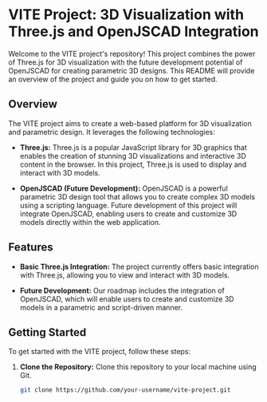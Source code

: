 # VITE Project: 3D Visualization with Three.js and OpenJSCAD Integration

Welcome to the VITE project's repository! This project combines the power of Three.js for 3D visualization with the future development potential of OpenJSCAD for creating parametric 3D designs. This README will provide an overview of the project and guide you on how to get started.

## Overview

The VITE project aims to create a web-based platform for 3D visualization and parametric design. It leverages the following technologies:

- **Three.js:** Three.js is a popular JavaScript library for 3D graphics that enables the creation of stunning 3D visualizations and interactive 3D content in the browser. In this project, Three.js is used to display and interact with 3D models.

- **OpenJSCAD (Future Development):** OpenJSCAD is a powerful parametric 3D design tool that allows you to create complex 3D models using a scripting language. Future development of this project will integrate OpenJSCAD, enabling users to create and customize 3D models directly within the web application.

## Features

- **Basic Three.js Integration:** The project currently offers basic integration with Three.js, allowing you to view and interact with 3D models.

- **Future Development:** Our roadmap includes the integration of OpenJSCAD, which will enable users to create and customize 3D models in a parametric and script-driven manner.

## Getting Started

To get started with the VITE project, follow these steps:

1. **Clone the Repository:** Clone this repository to your local machine using Git.

   ```bash
   git clone https://github.com/your-username/vite-project.git
